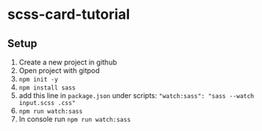 # scss-card-tutorial

## Setup 

1. Create a new project in github
2. Open project with gitpod
3. `npm init -y`
4. `npm install sass`
5. add this line in `package.json` under scripts: `"watch:sass": "sass --watch input.scss .css"` 
6. `npm run watch:sass`
7. In console run `npm run watch:sass` 